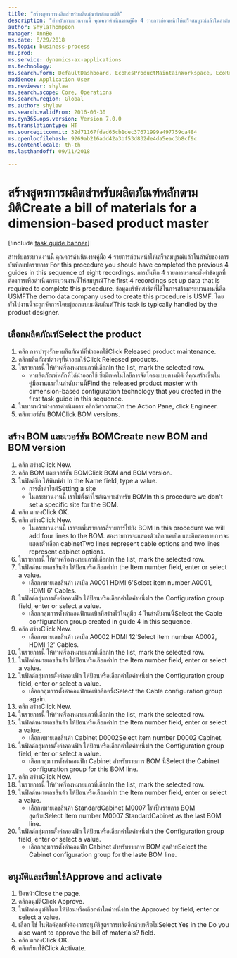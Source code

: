 ```yaml
--- 
title: "สร้างสูตรการผลิตสำหรับผลิตภัณฑ์หลักตามมิติ"
description: "สำหรับกระบวนงานนี้ คุณควรดำเนินงานคู่มือ 4 รายการก่อนหน้าให้เสร็จสมบูรณ์แล้วในลำดับของการบันทึกแปดรายการ "
author: ShylaThompson
manager: AnnBe
ms.date: 8/29/2018
ms.topic: business-process
ms.prod: 
ms.service: dynamics-ax-applications
ms.technology: 
ms.search.form: DefaultDashboard, EcoResProductMaintainWorkspace, EcoResProductOpenCasesFormPart, EcoResProductDetailsExtended, BOMConsistOf, BOMTable, InventItemIdLookupSimple, HcmWorkerLookUp
audience: Application User
ms.reviewer: shylaw
ms.search.scope: Core, Operations
ms.search.region: Global
ms.author: shylaw
ms.search.validFrom: 2016-06-30
ms.dyn365.ops.version: Version 7.0.0
ms.translationtype: HT
ms.sourcegitcommit: 32d71167fdad65cb1dec37671999a497759ca484
ms.openlocfilehash: 9269ab216add42a3bf53d832de4da5eac3b8cf9c
ms.contentlocale: th-th
ms.lasthandoff: 09/11/2018

---
```

# <a name="create-a-bill-of-materials-for-a-dimension-based-product-master"></a><span data-ttu-id="69226-103">สร้างสูตรการผลิตสำหรับผลิตภัณฑ์หลักตามมิติ</span><span class="sxs-lookup"><span data-stu-id="69226-103">Create a bill of materials for a dimension-based product master</span></span>

[!include [task guide banner](../../includes/task-guide-banner.md)]

<span data-ttu-id="69226-104">สำหรับกระบวนงานนี้ คุณควรดำเนินงานคู่มือ 4 รายการก่อนหน้าให้เสร็จสมบูรณ์แล้วในลำดับของการบันทึกแปดรายการ </span><span class="sxs-lookup"><span data-stu-id="69226-104">For this procedure you should have completed the previous 4 guides in this sequence of eight recordings.</span></span> <span data-ttu-id="69226-105">การบันทึก 4 รายการแรกจะตั้งค่าข้อมูลที่ต้องการเพื่อดำเนินกระบวนงานนี้ให้สมบูรณ์</span><span class="sxs-lookup"><span data-stu-id="69226-105">The first 4 recordings set up data that is required to complete this procedure.</span></span> <span data-ttu-id="69226-106">ข้อมูลบริษัทสาธิตที่ใช้ในการสร้างกระบวนงานนี้คือ USMF</span><span class="sxs-lookup"><span data-stu-id="69226-106">The demo data company used to create this procedure is USMF.</span></span> <span data-ttu-id="69226-107">โดยทั่วไปงานนี้จะถูกจัดการโดยผู้ออกแบบผลิตภัณฑ์</span><span class="sxs-lookup"><span data-stu-id="69226-107">This task is typically handled by the product designer.</span></span>


## <a name="select-the-product"></a><span data-ttu-id="69226-108">เลือกผลิตภัณฑ์</span><span class="sxs-lookup"><span data-stu-id="69226-108">Select the product</span></span>
1. <span data-ttu-id="69226-109">คลิก การบำรุงรักษาผลิตภัณฑ์ที่นำออกใช้</span><span class="sxs-lookup"><span data-stu-id="69226-109">Click Released product maintenance.</span></span>
2. <span data-ttu-id="69226-110">คลิกผลิตภัณฑ์ต่างๆที่นำออกใช้</span><span class="sxs-lookup"><span data-stu-id="69226-110">Click Released products.</span></span>
3. <span data-ttu-id="69226-111">ในรายการนี้ ให้ทำเครื่องหมายแถวที่เลือก</span><span class="sxs-lookup"><span data-stu-id="69226-111">In the list, mark the selected row.</span></span>
    * <span data-ttu-id="69226-112">หาผลิตภัณฑ์หลักที่ได้นำออกใช้ ซึ่งมีเทคโนโลยีการจัดโครงแบบตามมิติ ที่คุณสร้างขึ้นในคู่มืองานแรกในลำดับงานนี้</span><span class="sxs-lookup"><span data-stu-id="69226-112">Find the released product master with dimension-based configuration technology that you created in the first task guide in this sequence.</span></span>  
4. <span data-ttu-id="69226-113">ในบานหน้าต่างการดำเนินการ คลิกวิศวกรรม</span><span class="sxs-lookup"><span data-stu-id="69226-113">On the Action Pane, click Engineer.</span></span>
5. <span data-ttu-id="69226-114">คลิกเวอร์ชัน BOM</span><span class="sxs-lookup"><span data-stu-id="69226-114">Click BOM versions.</span></span>

## <a name="create-new-bom-and-bom-version"></a><span data-ttu-id="69226-115">สร้าง BOM และเวอร์ชัน BOM</span><span class="sxs-lookup"><span data-stu-id="69226-115">Create new BOM and BOM version</span></span>
1. <span data-ttu-id="69226-116">คลิก สร้าง</span><span class="sxs-lookup"><span data-stu-id="69226-116">Click New.</span></span>
2. <span data-ttu-id="69226-117">คลิก BOM และเวอร์ชัน BOM</span><span class="sxs-lookup"><span data-stu-id="69226-117">Click BOM and BOM version.</span></span>
3. <span data-ttu-id="69226-118">ในฟิลด์ชื่อ ให้พิมพ์ค่า </span><span class="sxs-lookup"><span data-stu-id="69226-118">In the Name field, type a value.</span></span>
    * <span data-ttu-id="69226-119">การตั้งค่าไซต์</span><span class="sxs-lookup"><span data-stu-id="69226-119">Setting a site</span></span>  
    * <span data-ttu-id="69226-120">ในกระบวนงานนี้ เราไม่ตั้งค่าไซต์เฉพาะสำหรับ BOM</span><span class="sxs-lookup"><span data-stu-id="69226-120">In this procedure we don't set a specific site for the BOM.</span></span>  
4. <span data-ttu-id="69226-121">คลิก ตกลง</span><span class="sxs-lookup"><span data-stu-id="69226-121">Click OK.</span></span>
5. <span data-ttu-id="69226-122">คลิก สร้าง</span><span class="sxs-lookup"><span data-stu-id="69226-122">Click New.</span></span>
    * <span data-ttu-id="69226-123">ในกระบวนงานนี้ เราจะเพิ่มรายการสี่รายการไปยัง BOM </span><span class="sxs-lookup"><span data-stu-id="69226-123">In this procedure we will add four lines to the BOM.</span></span> <span data-ttu-id="69226-124">สองรายการจะแสดงตัวเลือกเคเบิล และอีกสองรายการจะแสดงตัวเลือก cabinet</span><span class="sxs-lookup"><span data-stu-id="69226-124">Two lines represent cable options and two lines represent cabinet options.</span></span>  
6. <span data-ttu-id="69226-125">ในรายการนี้ ให้ทำเครื่องหมายแถวที่เลือก</span><span class="sxs-lookup"><span data-stu-id="69226-125">In the list, mark the selected row.</span></span>
7. <span data-ttu-id="69226-126">ในฟิลด์หมายเลขสินค้า ให้ป้อนหรือเลือกค่า</span><span class="sxs-lookup"><span data-stu-id="69226-126">In the Item number field, enter or select a value.</span></span>
    * <span data-ttu-id="69226-127">เลือกหมายเลขสินค้า เคเบิล A0001 HDMI 6'</span><span class="sxs-lookup"><span data-stu-id="69226-127">Select item number A0001, HDMI 6' Cables.</span></span>  
8. <span data-ttu-id="69226-128">ในฟิลด์กลุ่มการตั้งค่าคอนฟิก ให้ป้อนหรือเลือกค่าใดค่าหนึ่ง</span><span class="sxs-lookup"><span data-stu-id="69226-128">In the Configuration group field, enter or select a value.</span></span>
    * <span data-ttu-id="69226-129">เลือกกลุ่มการตั้งค่าคอนฟิกเคเบิลที่สร้างไว้ในคู่มือ 4 ในลำดับงานนี้</span><span class="sxs-lookup"><span data-stu-id="69226-129">Select the Cable configuration group created in guide 4 in this sequence.</span></span>  
9. <span data-ttu-id="69226-130">คลิก สร้าง</span><span class="sxs-lookup"><span data-stu-id="69226-130">Click New.</span></span>
    * <span data-ttu-id="69226-131">เลือกหมายเลขสินค้า เคเบิล A0002 HDMI 12'</span><span class="sxs-lookup"><span data-stu-id="69226-131">Select item number A0002, HDMI 12' Cables.</span></span>  
10. <span data-ttu-id="69226-132">ในรายการนี้ ให้ทำเครื่องหมายแถวที่เลือก</span><span class="sxs-lookup"><span data-stu-id="69226-132">In the list, mark the selected row.</span></span>
11. <span data-ttu-id="69226-133">ในฟิลด์หมายเลขสินค้า ให้ป้อนหรือเลือกค่า</span><span class="sxs-lookup"><span data-stu-id="69226-133">In the Item number field, enter or select a value.</span></span>
12. <span data-ttu-id="69226-134">ในฟิลด์กลุ่มการตั้งค่าคอนฟิก ให้ป้อนหรือเลือกค่าใดค่าหนึ่ง</span><span class="sxs-lookup"><span data-stu-id="69226-134">In the Configuration group field, enter or select a value.</span></span>
    * <span data-ttu-id="69226-135">เลือกกลุ่มการตั้งค่าคอนฟิกเคเบิลอีกครั้ง</span><span class="sxs-lookup"><span data-stu-id="69226-135">Select the Cable configuration group again.</span></span>  
13. <span data-ttu-id="69226-136">คลิก สร้าง</span><span class="sxs-lookup"><span data-stu-id="69226-136">Click New.</span></span>
14. <span data-ttu-id="69226-137">ในรายการนี้ ให้ทำเครื่องหมายแถวที่เลือก</span><span class="sxs-lookup"><span data-stu-id="69226-137">In the list, mark the selected row.</span></span>
15. <span data-ttu-id="69226-138">ในฟิลด์หมายเลขสินค้า ให้ป้อนหรือเลือกค่า</span><span class="sxs-lookup"><span data-stu-id="69226-138">In the Item number field, enter or select a value.</span></span>
    * <span data-ttu-id="69226-139">เลือกหมายเลขสินค้า Cabinet D0002</span><span class="sxs-lookup"><span data-stu-id="69226-139">Select item number D0002 Cabinet.</span></span>  
16. <span data-ttu-id="69226-140">ในฟิลด์กลุ่มการตั้งค่าคอนฟิก ให้ป้อนหรือเลือกค่าใดค่าหนึ่ง</span><span class="sxs-lookup"><span data-stu-id="69226-140">In the Configuration group field, enter or select a value.</span></span>
    * <span data-ttu-id="69226-141">เลือกกลุ่มการตั้งค่าคอนฟิก Cabinet สำหรับรายการ BOM นี้</span><span class="sxs-lookup"><span data-stu-id="69226-141">Select the Cabinet configuration group for this BOM line.</span></span>  
17. <span data-ttu-id="69226-142">คลิก สร้าง</span><span class="sxs-lookup"><span data-stu-id="69226-142">Click New.</span></span>
18. <span data-ttu-id="69226-143">ในรายการนี้ ให้ทำเครื่องหมายแถวที่เลือก</span><span class="sxs-lookup"><span data-stu-id="69226-143">In the list, mark the selected row.</span></span>
19. <span data-ttu-id="69226-144">ในฟิลด์หมายเลขสินค้า ให้ป้อนหรือเลือกค่า</span><span class="sxs-lookup"><span data-stu-id="69226-144">In the Item number field, enter or select a value.</span></span>
    * <span data-ttu-id="69226-145">เลือกหมายเลขสินค้า StandardCabinet M0007 ให้เป็นรายการ BOM สุดท้าย</span><span class="sxs-lookup"><span data-stu-id="69226-145">Select Item number M0007 StandardCabinet as the last BOM line.</span></span>  
20. <span data-ttu-id="69226-146">ในฟิลด์กลุ่มการตั้งค่าคอนฟิก ให้ป้อนหรือเลือกค่าใดค่าหนึ่ง</span><span class="sxs-lookup"><span data-stu-id="69226-146">In the Configuration group field, enter or select a value.</span></span>
    * <span data-ttu-id="69226-147">เลือกกลุ่มการตั้งค่าคอนฟิก Cabinet สำหรับรายการ BOM สุดท้าย</span><span class="sxs-lookup"><span data-stu-id="69226-147">Select the Cabinet configuration group for the laste BOM line.</span></span>  

## <a name="approve-and-activate"></a><span data-ttu-id="69226-148">อนุมัติและเรียกใช้</span><span class="sxs-lookup"><span data-stu-id="69226-148">Approve and activate</span></span>
1. <span data-ttu-id="69226-149">ปิดหน้า</span><span class="sxs-lookup"><span data-stu-id="69226-149">Close the page.</span></span>
2. <span data-ttu-id="69226-150">คลิกอนุมัติ</span><span class="sxs-lookup"><span data-stu-id="69226-150">Click Approve.</span></span>
3. <span data-ttu-id="69226-151">ในฟิลด์อนุมัติโดย ให้ป้อนหรือเลือกค่าใดค่าหนึ่ง</span><span class="sxs-lookup"><span data-stu-id="69226-151">In the Approved by field, enter or select a value.</span></span>
4. <span data-ttu-id="69226-152">เลือก ใช่ ในฟิลด์คุณยังต้องการอนุมัติสูตรการผลิตอีกด้วยหรือไม่</span><span class="sxs-lookup"><span data-stu-id="69226-152">Select Yes in the Do you also want to approve the bill of materials? field.</span></span>
5. <span data-ttu-id="69226-153">คลิก ตกลง</span><span class="sxs-lookup"><span data-stu-id="69226-153">Click OK.</span></span>
6. <span data-ttu-id="69226-154">คลิกเรียกใช้</span><span class="sxs-lookup"><span data-stu-id="69226-154">Click Activate.</span></span>



